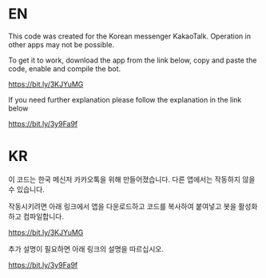 # EN
This code was created for the Korean messenger KakaoTalk. Operation in other apps may not be possible.

To get it to work, download the app from the link below, copy and paste the code, enable and compile the bot.

https://bit.ly/3KJYuMG

If you need further explanation please follow the explanation in the link below

https://bit.ly/3y9Fa9f

# KR
이 코드는 한국 메신저 카카오톡을 위해 만들어졌습니다. 다른 앱에서는 작동하지 않을 수 있습니다.

작동시키려면 아래 링크에서 앱을 다운로드하고 코드를 복사하여 붙여넣고 봇을 활성화하고 컴파일합니다.

https://bit.ly/3KJYuMG

추가 설명이 필요하면 아래 링크의 설명을 따르십시오.

https://bit.ly/3y9Fa9f
